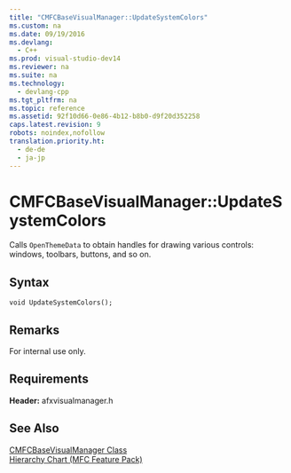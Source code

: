 ```yaml
---
title: "CMFCBaseVisualManager::UpdateSystemColors"
ms.custom: na
ms.date: 09/19/2016
ms.devlang: 
  - C++
ms.prod: visual-studio-dev14
ms.reviewer: na
ms.suite: na
ms.technology: 
  - devlang-cpp
ms.tgt_pltfrm: na
ms.topic: reference
ms.assetid: 92f10d66-0e86-4b12-b8b0-d9f20d352258
caps.latest.revision: 9
robots: noindex,nofollow
translation.priority.ht: 
  - de-de
  - ja-jp
---
```

# CMFCBaseVisualManager::UpdateSystemColors
Calls `OpenThemeData` to obtain handles for drawing various controls: windows, toolbars, buttons, and so on.  
  
## Syntax  
  
```  
void UpdateSystemColors();  
```  
  
## Remarks  
 For internal use only.  
  
## Requirements  
 **Header:** afxvisualmanager.h  
  
## See Also  
 [CMFCBaseVisualManager Class](../vs140/CMFCBaseVisualManager-Class.md)   
 [Hierarchy Chart (MFC Feature Pack)](../vs140/Hierarchy-Chart.md)